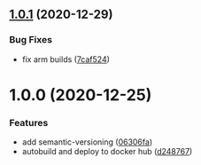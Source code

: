 ## [1.0.1](https://github.com/rickbassham/livestack/compare/v1.0.0...v1.0.1) (2020-12-29)


### Bug Fixes

* fix arm builds ([7caf524](https://github.com/rickbassham/livestack/commit/7caf52487a9609161df7b23a7a59488c88609041))

# 1.0.0 (2020-12-25)


### Features

* add semantic-versioning ([06306fa](https://github.com/rickbassham/livestack/commit/06306fa412d9b8b4ffcbc9a7ac7b0ad92b2851bd))
* autobuild and deploy to docker hub ([d248767](https://github.com/rickbassham/livestack/commit/d24876742e225982673a4b5e257f040baa5fc16c))

